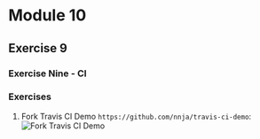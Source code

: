 # Module 10
## Exercise 9

### Exercise Nine - CI

### Exercises  
1. Fork Travis CI Demo `https://github.com/nnja/travis-ci-demo`:  
![Fork Travis CI Demo](https://github.com/Unosquare-CoE-JavaScript/miguel-juarez-coria/blob/main/git-in-depth/assets/fork-travis-ci-demo.png "Fork Fork Travis CI Demo")  


